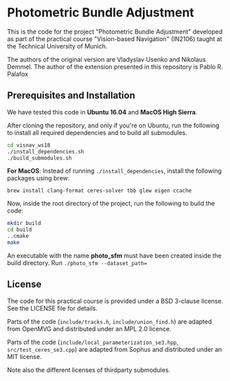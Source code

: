 # Photometric Bundle Adjustment



This is the code for the project "Photometric Bundle Adjustment" developed as part of the practical course "Vision-based Navigation" (IN2106) taught at the Technical University of Munich.

The authors of the original version are Vladyslav Usenko and Nikolaus Demmel.
The author of the extension presented in this repository is Pablo R. Palafox

## Prerequisites and Installation

We have tested this code in **Ubuntu 16.04** and **MacOS High Sierra**.

After cloning the repository, and only if you're on Ubuntu, run the following to install all required dependencies and to build all submodules. 

```bash
cd visnav_ws18
./install_dependencies.sh
./build_submodules.sh
```

**For MacOS**: Instead of running `./install_dependencies`, install the following packages using brew:

`brew install clang-format ceres-solver tbb glew eigen ccache`

Now, inside the root directory of the project, run the following to build the code:

```bash
mkdir build
cd build
..cmake
make
```

An executable with the name **photo_sfm** must have been created inside the build directory. Run `./photo_sfm --dataset_path=`


## License

The code for this practical course is provided under a BSD 3-clause license. See the LICENSE file for details.

Parts of the code (`include/tracks.h`, `include/union_find.h`) are adapted from OpenMVG and distributed under an MPL 2.0 licence.

Parts of the code (`include/local_parameterization_se3.hpp`, `src/test_ceres_se3.cpp`) are adapted from Sophus and distributed under an MIT license.

Note also the different licenses of thirdparty submodules.
